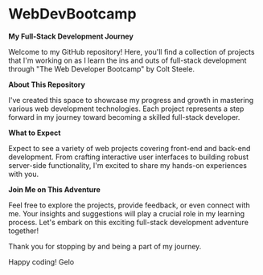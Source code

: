 # WebDevBootcamp

**My Full-Stack Development Journey**

Welcome to my GitHub repository! Here, you'll find a collection of projects that I'm working on as I learn the ins and outs of full-stack development through "The Web Developer Bootcamp" by Colt Steele.

**About This Repository**

I've created this space to showcase my progress and growth in mastering various web development technologies. Each project represents a step forward in my journey toward becoming a skilled full-stack developer.

**What to Expect**

Expect to see a variety of web projects covering front-end and back-end development. From crafting interactive user interfaces to building robust server-side functionality, I'm excited to share my hands-on experiences with you.

**Join Me on This Adventure**

Feel free to explore the projects, provide feedback, or even connect with me. Your insights and suggestions will play a crucial role in my learning process. Let's embark on this exciting full-stack development adventure together!

Thank you for stopping by and being a part of my journey.

Happy coding!
Gelo
